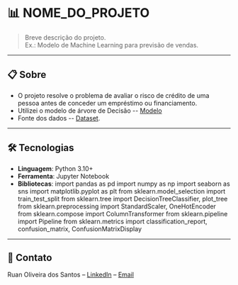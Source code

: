 # 📊 NOME_DO_PROJETO

> Breve descrição do projeto.  
> Ex.: Modelo de Machine Learning para previsão de vendas.

---

## 📋 Sobre

- O projeto resolve o problema de avaliar o risco de crédito de uma pessoa antes de conceder um empréstimo ou financiamento.
- Utilizei o modelo de árvore de Decisão -- [Modelo](https://scikit-learn.org/stable/modules/generated/sklearn.tree.DecisionTreeClassifier.html)
- Fonte dos dados -- [Dataset](https://www.kaggle.com/datasets/laotse/credit-risk-dataset).  

---

## 🛠 Tecnologias
- **Linguagem**: Python 3.10+
- **Ferramenta**: Jupyter Notebook
- **Bibliotecas**:
import pandas as pd
import numpy as np
import seaborn as sns
import matplotlib.pyplot as plt
from sklearn.model_selection import train_test_split
from sklearn.tree import DecisionTreeClassifier, plot_tree
from sklearn.preprocessing import StandardScaler, OneHotEncoder
from sklearn.compose import ColumnTransformer
from sklearn.pipeline import Pipeline
from sklearn.metrics import classification_report, confusion_matrix, ConfusionMatrixDisplay

---

## 📧 Contato
Ruan Oliveira dos Santos – [LinkedIn](www.linkedin.com/in/ruan-santos-780442218) – [Email](mailto:ruan.oliveira.profissional@gmail.com)
